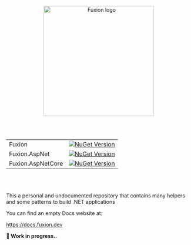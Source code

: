 <br/><br/>
<p align="center">
  <image src="https://docs.fuxion.dev/img/logo_full_dark.svg" alt="Fuxion logo" width="300px">
</p>
<br/><br/>

<p align="center">

|||
|:------|:---:|
|Fuxion |[![NuGet Version](https://img.shields.io/nuget/v/Fuxion?style=for-the-badge&logo=nuget)](https://www.nuget.org/packages/Fuxion)|
|Fuxion.AspNet|[![NuGet Version](https://img.shields.io/nuget/v/Fuxion.AspNet?style=for-the-badge&logo=nuget)](https://www.nuget.org/packages/Fuxion.AspNet)|
|Fuxion.AspNetCore|[![NuGet Version](https://img.shields.io/nuget/v/Fuxion.AspNetCore?style=for-the-badge&logo=nuget)](https://www.nuget.org/packages/Fuxion.AspNetCore)|

</p>
<br/><br/>

This a personal and undocumented repository that contains many helpers and some patterns to build .NET  applications

You can find an empty Docs website at:

https://docs.fuxion.dev

**🔨 Work in progress..**